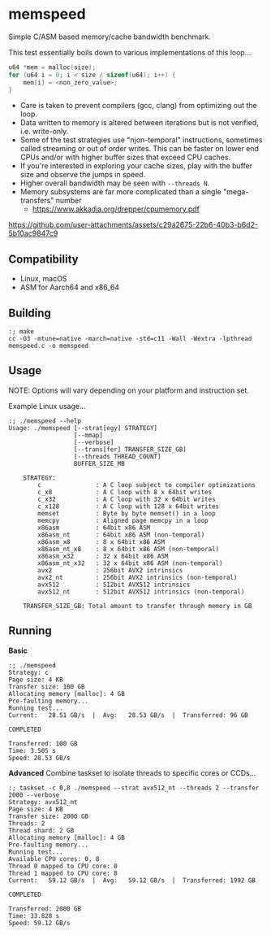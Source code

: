 memspeed
========
Simple C/ASM based memory/cache bandwidth benchmark.

This test essentially boils down to various implementations of this loop...
```c
u64 *mem = malloc(size);
for (u64 i = 0; i < size / sizeof(u64); i++) {
    mem[i] = <non_zero_value>;
}
```

 * Care is taken to prevent compilers (gcc, clang) from optimizing out the loop.
 * Data written to memory is altered between iterations but is not verified, i.e. write-only.
 * Some of the test strategies use "njon-temporal" instructions, sometimes called streaming
   or out of order writes.  This can be faster on lower end CPUs and/or with higher buffer sizes
   that exceed CPU caches.
 * If you're interested in exploring your cache sizes, play with the buffer size and observe the
   jumps in speed.
 * Higher overall bandwidth may be seen with `--threads N`.
 * Memory subsystems are far more complicated than a single "mega-transfers" number
    * https://www.akkadia.org/drepper/cpumemory.pdf

https://github.com/user-attachments/assets/c29a2675-22b6-40b3-b6d2-5b10ac9847c9

Compatibility
--------
* Linux, macOS
* ASM for Aarch64 and x86_64


Building
--------
```shell
:; make
cc -O3 -mtune=native -march=native -std=c11 -Wall -Wextra -lpthread memspeed.c -o memspeed
```


Usage
--------
NOTE: Options will vary depending on your platform and instruction set.

Example Linux usage...
```
:; ./memspeed --help
Usage: ./memspeed [--strat[egy] STRATEGY]
                  [--mmap]
                  [--verbose]
                  [--trans[fer] TRANSFER_SIZE_GB]
                  [--threads THREAD_COUNT]
                  BUFFER_SIZE_MB

    STRATEGY:
        c               : A C loop subject to compiler optimizations
        c_x8            : A C loop with 8 x 64bit writes
        c_x32           : A C loop with 32 x 64bit writes
        c_x128          : A C loop with 128 x 64bit writes
        memset          : Byte by byte memset() in a loop
        memcpy          : Aligned page memcpy in a loop
        x86asm          : 64bit x86 ASM
        x86asm_nt       : 64bit x86 ASM (non-temporal)
        x86asm_x8       : 8 x 64bit x86 ASM
        x86asm_nt_x8    : 8 x 64bit x86 ASM (non-temporal)
        x86asm_x32      : 32 x 64bit x86 ASM
        x86asm_nt_x32   : 32 x 64bit x86 ASM (non-temporal)
        avx2            : 256bit AVX2 intrinsics
        avx2_nt         : 256bit AVX2 intrinsics (non-temporal)
        avx512          : 512bit AVX512 intrinsics
        avx512_nt       : 512bit AVX512 intrinsics (non-temporal)

    TRANSFER_SIZE_GB: Total amount to transfer through memory in GB
```


Running
--------
**Basic**
```
:; ./memspeed
Strategy: c
Page size: 4 KB
Transfer size: 100 GB
Allocating memory [malloc]: 4 GB
Pre-faulting memory...
Running test...
Current:   28.51 GB/s  |  Avg:   28.53 GB/s  |  Transferred: 96 GB              

COMPLETED

Transferred: 100 GB
Time: 3.505 s
Speed: 28.53 GB/s
```

**Advanced**
Combine taskset to isolate threads to specific cores or CCDs...
```
:; taskset -c 0,8 ./memspeed --strat avx512_nt --threads 2 --transfer 2000 --verbose
Strategy: avx512_nt
Page size: 4 KB
Transfer size: 2000 GB
Threads: 2
Thread shard: 2 GB
Allocating memory [malloc]: 4 GB
Pre-faulting memory...
Running test...
Available CPU cores: 0, 8
Thread 0 mapped to CPU core: 0
Thread 1 mapped to CPU core: 8
Current:   59.12 GB/s  |  Avg:   59.12 GB/s  |  Transferred: 1992 GB            

COMPLETED

Transferred: 2000 GB
Time: 33.828 s
Speed: 59.12 GB/s
```
